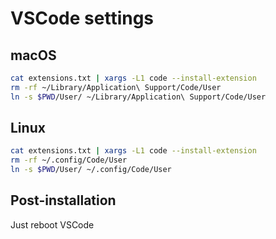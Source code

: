 # VSCode settings

## macOS

```sh
cat extensions.txt | xargs -L1 code --install-extension
rm -rf ~/Library/Application\ Support/Code/User
ln -s $PWD/User/ ~/Library/Application\ Support/Code/User
```

## Linux

```sh
cat extensions.txt | xargs -L1 code --install-extension
rm -rf ~/.config/Code/User
ln -s $PWD/User/ ~/.config/Code/User
```

## Post-installation

Just reboot VSCode
